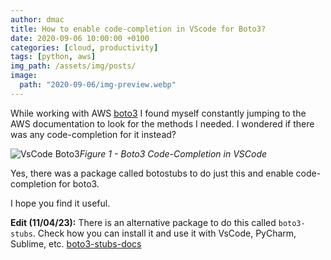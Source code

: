 ```yaml
---
author: dmac
title: How to enable code-completion in VScode for Boto3?
date: 2020-09-06 10:00:00 +0100
categories: [cloud, productivity]
tags: [python, aws]
img_path: /assets/img/posts/
image: 
  path: "2020-09-06/img-preview.webp"
---
```



While working with AWS [boto3](https://boto3.amazonaws.com/v1/documentation/api/latest/reference/services/ec2/client/create_transit_gateway_vpc_attachment.html#) I found myself constantly jumping to the AWS documentation to look for the methods I needed. I wondered if there was any code-completion for it instead?

![VsCode Boto3](2020-09-06/boto3-vscode-syntax-highlighting.webp)_Figure 1 - Boto3 Code-Completion in VSCode_

Yes, there was a package called botostubs to do just this and enable code-completion for boto3.

I hope you find it useful.

**Edit (11/04/23):** There is an alternative package to do this called `boto3-stubs`. Check how you can install it and use it with VsCode, PyCharm, Sublime, etc. [boto3-stubs-docs](https://youtype.github.io/boto3_stubs_docs/)
